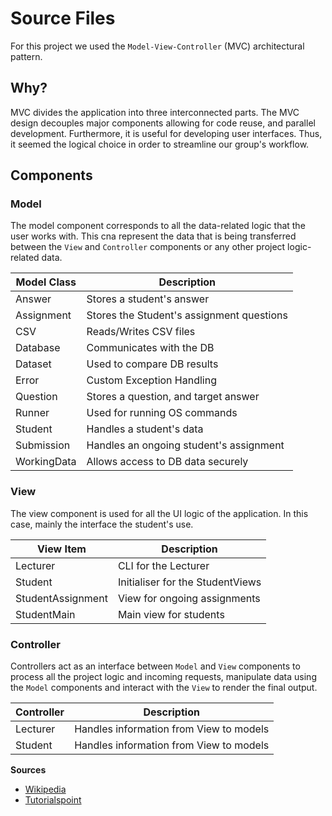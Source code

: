 # Source Files
For this project we used the `Model-View-Controller` (MVC) architectural pattern. 

## Why?
MVC divides the application into three interconnected parts. The MVC design decouples major components allowing for code reuse, and parallel development. Furthermore, it is useful for developing user interfaces. Thus, it seemed the logical choice in order to streamline our group's workflow.

## Components
### Model
The model component corresponds to all the data-related logic that the user works with. This cna represent the data that is being transferred between the `View` and `Controller` components or any other project logic-related data.

|Model Class| Description |
|---|---|
|Answer|Stores a student's answer|
|Assignment|Stores the Student's assignment questions|
|CSV|Reads/Writes CSV files|
|Database|Communicates with the DB|
|Dataset|Used to compare DB results|
|Error|Custom Exception Handling|
|Question|Stores a question, and target answer|
|Runner|Used for running OS commands|
|Student|Handles a student's data|
|Submission|Handles an ongoing student's assignment|
|WorkingData|Allows access to DB data securely|

### View
The view component is used for all the UI logic of the application. In this case, mainly the interface the student's use.

|View Item| Description |
|---|---|
|Lecturer| CLI for the Lecturer|
|Student|Initialiser for the StudentViews|
|StudentAssignment|View for ongoing assignments|
|StudentMain|Main view for students|
### Controller
Controllers act as an interface between `Model` and `View` components to process all the project logic and incoming requests, manipulate data using the `Model` components and interact with the `View` to render the final output. 

|Controller|Description|
|---|---|
|Lecturer|Handles information from View to models|
|Student|Handles information from View to models|

**Sources** 
* [Wikipedia](https://en.wikipedia.org/wiki/Model%E2%80%93view%E2%80%93controller)
* [Tutorialspoint](https://www.tutorialspoint.com/mvc_framework/mvc_framework_introduction.htm) 
